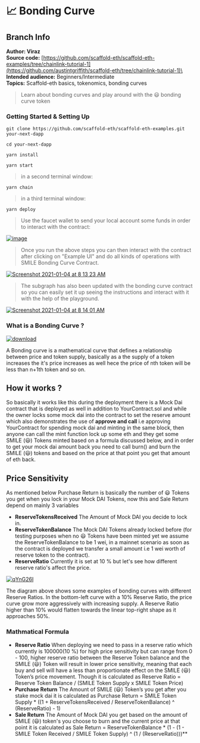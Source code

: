 # 📈 Bonding Curve

## Branch Info

**Author: Viraz**\
**Source code:** [https://github.com/scaffold-eth/scaffold-eth-examples/tree/chainlink-tutorial-1](https://github.com/austintgriffith/scaffold-eth/tree/chainlink-tutorial-1)\
**Intended audience:** Beginners/Intermediate\
**Topics:** Scaffold-eth basics, tokenomics, bonding curves

> Learn about bonding curves and play around with the 😃 bonding curve token

### Getting Started & Setting Up

```
git clone https://github.com/scaffold-eth/scaffold-eth-examples.git your-next-dapp

cd your-next-dapp
```

```
yarn install
```

```
yarn start
```

> in a second terminal window:

```
yarn chain
```

> in a third terminal window:

```
yarn deploy
```

> Use the faucet wallet to send your local account some funds in order to interact with the contract:

[![image](https://user-images.githubusercontent.com/2653167/99156785-fd2a2880-2680-11eb-8665-f8415cc77d5d.png)](https://user-images.githubusercontent.com/2653167/99156785-fd2a2880-2680-11eb-8665-f8415cc77d5d.png)

> Once you run the above steps you can then interact with the contract after clicking on "Example UI" and do all kinds of operations with SMILE Bonding Curve Contract.

[![Screenshot 2021-01-04 at 8 13 23 AM](https://user-images.githubusercontent.com/26670962/103496962-191e9f00-4e66-11eb-9c0e-bd5f4bb04478.png)](https://user-images.githubusercontent.com/26670962/103496962-191e9f00-4e66-11eb-9c0e-bd5f4bb04478.png)

> The subgraph has also been updated with the bonding curve contract so you can easily set it up seeing the instructions and interact with it with the help of the playground.

[![Screenshot 2021-01-04 at 8 14 01 AM](https://user-images.githubusercontent.com/26670962/103496797-84b43c80-4e65-11eb-8332-79570da748c9.png)](https://user-images.githubusercontent.com/26670962/103496797-84b43c80-4e65-11eb-8332-79570da748c9.png)

### What is a Bonding Curve ?

[![download](https://user-images.githubusercontent.com/26670962/102856353-4e7dc280-444c-11eb-891b-b1e414d9e4a5.png)](https://user-images.githubusercontent.com/26670962/102856353-4e7dc280-444c-11eb-891b-b1e414d9e4a5.png)

A Bonding curve is a mathematical curve that defines a relationship between price and token supply, basically as a the supply of a token increases the it's price increases as well hece the price of nth token will be less than n+1th token and so on.

## How it works ?

So basically it works like this during the deployment there is a Mock Dai contract that is deployed as well in addition to YourContract.sol and while the owner locks some mock dai into the contract to set the reserve amount which also demonstrates the use of **approve and call** i.e approving YourContract for spending mock dai and minting in the same block, then anyone can call the mint function lock up some eth and they get some SMILE (😃) Tokens minted based on a formula discussed below, and in order to get your mock dai amount back you need to call burn() and burn the SMILE (😃) tokens and based on the price at that point you get that amount of eth back.

## Price Sensitivity

As mentioned below Purchase Return is basically the number of 😃 Tokens you get when you lock in your Mock DAI Tokens, now this and Sale Return depend on mainly 3 variables

* **ReserveTokensReceived** The Amount of Mock DAI you decide to lock in.
* **ReserveTokenBalance** The Mock DAI Tokens already locked before (for testing purposes when no 😃 Tokens have been minted yet we assume the ReserveTokenBalance to be 1 wei, in a mainnet scenario as soon as the contract is deployed we transfer a small amount i.e 1 wei worth of reserve token to the contract).
* **ReserveRatio** Currently it is set at 10 % but let's see how different reserve ratio's affect the price.

[![qYnG26I](https://user-images.githubusercontent.com/26670962/103397769-bd030480-4b5f-11eb-9815-8b03d8d20e82.png)](https://user-images.githubusercontent.com/26670962/103397769-bd030480-4b5f-11eb-9815-8b03d8d20e82.png)

The diagram above shows some examples of bonding curves with different Reserve Ratios. In the bottom-left curve with a 10% Reserve Ratio, the price curve grow more aggressively with increasing supply. A Reserve Ratio higher than 10% would flatten towards the linear top-right shape as it approaches 50%.

### Mathmatical Formula

* **Reserve Ratio** When deploying we need to pass in a reserve ratio which currently is 100000(10 %) for high price sensitivity but can range from 0 - 100, higher reserve ratio between the Reserve Token balance and the SMILE (😃) Token will result in lower price sensitivity, meaning that each buy and sell will have a less than proportionate effect on the SMILE (😃) Token’s price movement. Though it is calculated as Reserve Ratio = Reserve Token Balance / (SMILE Token Supply x SMILE Token Price)
* **Purchase Return** The Amount of SMILE (😃) Token’s you get after you stake mock dai it is calculated as Purchase Return = SMILE Token Supply \* ((1 + ReserveTokensReceived / ReserveTokenBalance) ^ (ReserveRatio) - 1)
* **Sale Return** The Amount of Mock DAI you get based on the amount of SMILE (😃) token's you choose to burn and the current price at that point it is calculated as Sale Return = ReserveTokenBalance \* (1 - (1 - SMILE Token Received / SMILE Token Supply) ^ (1 / (ReserveRatio)))\*\*
